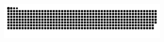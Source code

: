 <picture>
  <source media="(prefers-color-scheme: dark)" srcset="https://raw.githubusercontent.com/playitsafe/playitsafe/output/github-contribution-grid-snake-dark.svg">
  <source media="(prefers-color-scheme: light)" srcset="https://raw.githubusercontent.com/playitsafe/playitsafe/output/github-contribution-grid-snake.svg">
  <img alt="github contribution grid snake animation" src="https://raw.githubusercontent.com/playitsafe/playitsafe/output/github-contribution-grid-snake.svg">
</picture>
<style>
    article {
        display: flex;
        justify-content: center;
    }
</style>